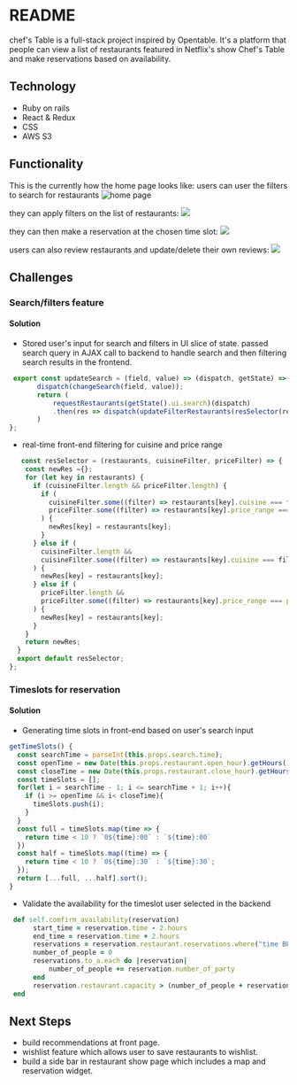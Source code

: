 # README

chef's Table is a full-stack project inspired by Opentable. It's a platform that people can view a list of restaurants featured in Netflix's show Chef's Table and make reservations based on availability.
  
  ## Technology
* Ruby on rails
* React & Redux
* CSS
* AWS S3
  
## Functionality
This is the currently how the home page looks like:
users can user the filters to search for restaurants
![home page](https://github.com/zixlin7/aA_Homework/blob/master/chef-1.gif?raw=true)
  
they can apply filters on the list of restaurants:
![ ](https://github.com/zixlin7/aA_Homework/blob/master/chef-2.gif?raw=true)
  
they can then make a reservation at the chosen time slot:
![ ](https://github.com/zixlin7/aA_Homework/blob/master/chef-3.gif?raw=true)
  
users can also review restaurants and update/delete their own reviews:
![ ](https://github.com/zixlin7/aA_Homework/blob/master/chef-4.gif?raw=true)
  
  
## Challenges
### Search/filters feature
#### Solution
  * Stored user's input for search and filters in UI slice of state. passed search query in AJAX call to backend to handle search and then filtering search results in the frontend.
 ```javascript
  export const updateSearch = (field, value) => (dispatch, getState) =>{
        dispatch(changeSearch(field, value));
        return (
            requestRestaurants(getState().ui.search)(dispatch)
            .then(res => dispatch(updateFilterRestaurants(resSelector(res.restaurants, getState().ui.filter))))
        )
};
 ```
    
  * real-time front-end filtering for cuisine and price range
```javascript
   const resSelector = (restaurants, cuisineFilter, priceFilter) => {
    const newRes ={};
    for (let key in restaurants) {
      if (cuisineFilter.length && priceFilter.length) {
        if (
          cuisineFilter.some((filter) => restaurants[key].cuisine === filter) &&
          priceFilter.some((filter) => restaurants[key].price_range === parseInt(filter))
        ) {
          newRes[key] = restaurants[key];
        }
      } else if (
        cuisineFilter.length &&
        cuisineFilter.some((filter) => restaurants[key].cuisine === filter)
      ) {
        newRes[key] = restaurants[key];
      } else if (
        priceFilter.length &&
        priceFilter.some((filter) => restaurants[key].price_range === parseInt(filter))
      ) {
        newRes[key] = restaurants[key];
      }
    }
    return newRes;
  }
  export default resSelector;      
};
 ```
### Timeslots for reservation

#### Solution
  * Generating time slots in front-end based on user's search input
  ```javascript
  getTimeSlots() {
    const searchTime = parseInt(this.props.search.time);
    const openTime = new Date(this.props.restaurant.open_hour).getHours();
    const closeTime = new Date(this.props.restaurant.close_hour).getHours();
    const timeSlots = [];
    for(let i = searchTime - 1; i <= searchTime + 1; i++){
      if (i >= openTime && i< closeTime){
        timeSlots.push(i);
      }
    }
    const full = timeSlots.map(time => {
      return time < 10 ? `0${time}:00` : `${time}:00`
    })
    const half = timeSlots.map((time) => {
      return time < 10 ? `0${time}:30` : `${time}:30`;
    });
    return [...full, ...half].sort();
  }
  ```
   * Validate the availability for the timeslot user selected in the backend
  ```ruby
   def self.comfirm_availability(reservation)
        start_time = reservation.time - 2.hours
        end_time = reservation.time + 2.hours
        reservations = reservation.restaurant.reservations.where("time BETWEEN ? AND ?", start_time, end_time)
        number_of_people = 0
        reservations.to_a.each do |reservation|
            number_of_people += reservation.number_of_party
        end
        reservation.restaurant.capacity > (number_of_people + reservation.number_of_party)
   end
  ```
  
## Next Steps
* build recommendations at front page.
* wishlist feature which allows user to save restaurants to wishlist.
* build a side bar in restaurant show page which includes a map and reservation widget.
